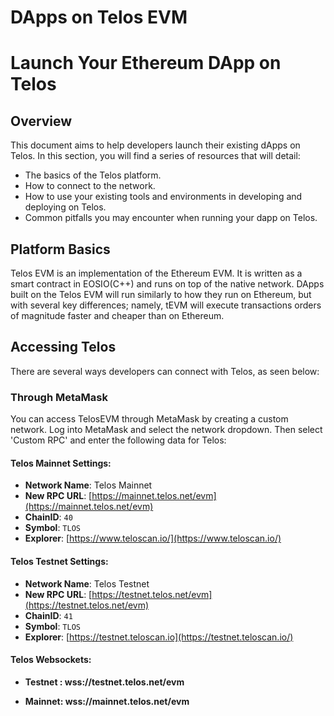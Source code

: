 # DApps on Telos EVM

# Launch Your Ethereum DApp on Telos

## Overview

This document aims to help developers launch their existing dApps on Telos. In this section, you will find a series of resources that will detail:

- The basics of the Telos platform.
- How to connect to the network. 
- How to use your existing tools and environments in developing and deploying on Telos. 
- Common pitfalls you may encounter when running your dapp on Telos.

## Platform Basics

Telos EVM is an implementation of the Ethereum EVM. It is written as a smart contract in EOSIO(C++) and runs on top of the native network. DApps built on the Telos EVM will run similarly to how they run on Ethereum, but with several key differences; namely, tEVM will execute transactions orders of magnitude faster and cheaper than on Ethereum. 

## Accessing Telos 

There are several ways developers can connect with Telos, as seen below:

### Through MetaMask

You can access TelosEVM through MetaMask by creating a custom network. Log into MetaMask and select the network dropdown. Then select 'Custom RPC' and enter the following data for Telos:

#### **Telos Mainnet Settings:**

* **Network Name**: Telos Mainnet 
* **New RPC URL**: [https://mainnet.telos.net/evm](https://mainnet.telos.net/evm)
* **ChainID**: `40`
* **Symbol**: `TLOS`
* **Explorer**: [https://www.teloscan.io/](https://www.teloscan.io/)

#### **Telos Testnet Settings:**

* **Network Name**: Telos Testnet
* **New RPC URL**: [https://testnet.telos.net/evm](https://testnet.telos.net/evm)
* **ChainID**: `41`
* **Symbol**: `TLOS`
* **Explorer**: [https://testnet.teloscan.io](https://testnet.teloscan.io/)

#### **Telos Websockets:**

* **Testnet : wss://testnet.telos.net/evm**

* **Mainnet: wss://mainnet.telos.net/evm**


